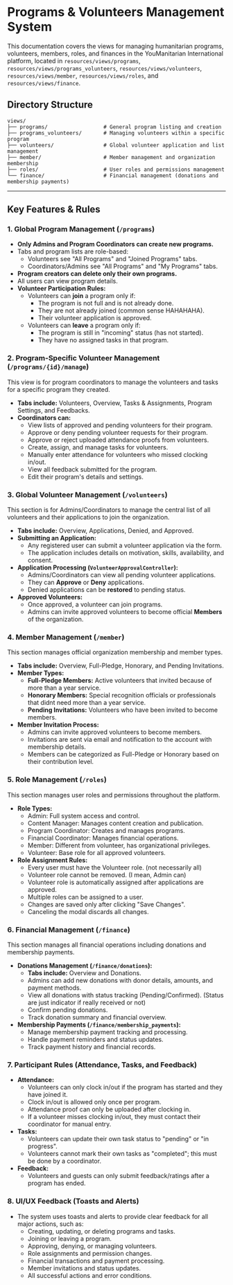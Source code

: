 # Programs & Volunteers Management System

This documentation covers the views for managing humanitarian programs, volunteers, members, roles, and finances in the YouManitarian International platform, located in `resources/views/programs`, `resources/views/programs_volunteers`, `resources/views/volunteers`, `resources/views/member`, `resources/views/roles`, and `resources/views/finance`.

## Directory Structure

```
views/
├── programs/                  # General program listing and creation
├── programs_volunteers/       # Managing volunteers within a specific program
├── volunteers/                # Global volunteer application and list management
├── member/                    # Member management and organization membership
├── roles/                     # User roles and permissions management
└── finance/                   # Financial management (donations and membership payments)
```

---

## Key Features & Rules

### 1. Global Program Management (`/programs`)

-   **Only Admins and Program Coordinators can create new programs.**
-   Tabs and program lists are role-based:
    -   Volunteers see "All Programs" and "Joined Programs" tabs.
    -   Coordinators/Admins see "All Programs" and "My Programs" tabs.
-   **Program creators can delete only their own programs.**
-   All users can view program details.
-   **Volunteer Participation Rules:**
    -   Volunteers can **join** a program only if:
        -   The program is not full and is not already done.
        -   They are not already joined (common sense  HAHAHAHA).
        -   Their volunteer application is approved.
    -   Volunteers can **leave** a program only if:
        -   The program is still in "incoming" status (has not started).
        -   They have no assigned tasks in that program.

### 2. Program-Specific Volunteer Management (`/programs/{id}/manage`)

This view is for program coordinators to manage the volunteers and tasks for a specific program they created.

-   **Tabs include:** Volunteers, Overview, Tasks & Assignments, Program Settings, and Feedbacks.
-   **Coordinators can:**
    -   View lists of approved and pending volunteers for their program.
    -   Approve or deny pending volunteer requests for their program.
    -   Approve or reject uploaded attendance proofs from volunteers.
    -   Create, assign, and manage tasks for volunteers.
    -   Manually enter attendance for volunteers who missed clocking in/out.
    -   View all feedback submitted for the program.
    -   Edit their program's details and settings.

### 3. Global Volunteer Management (`/volunteers`)

This section is for Admins/Coordinators to manage the central list of all volunteers and their applications to join the organization.

-   **Tabs include:** Overview, Applications, Denied, and Approved.
-   **Submitting an Application:**
    -   Any registered user can submit a volunteer application via the form.
    -   The application includes details on motivation, skills, availability, and consent.
-   **Application Processing (`VolunteerApprovalController`):**
    -   Admins/Coordinators can view all pending volunteer applications.
    -   They can **Approve** or **Deny** applications.
    -   Denied applications can be **restored** to pending status.
-   **Approved Volunteers:**
    -   Once approved, a volunteer can join programs.
    -   Admins can invite approved volunteers to become official **Members** of the organization.

### 4. Member Management (`/member`)

This section manages official organization membership and member types.

-   **Tabs include:** Overview, Full-Pledge, Honorary, and Pending Invitations.
-   **Member Types:**
    -   **Full-Pledge Members:** Active volunteers that invited because of more than a year service.
    -   **Honorary Members:** Special recognition officials or professionals that didnt need more than a year service.
    -   **Pending Invitations:** Volunteers who have been invited to become members.
-   **Member Invitation Process:**
    -   Admins can invite approved volunteers to become members.
    -   Invitations are sent via email and notification to the account with membership details.
    -   Members can be categorized as Full-Pledge or Honorary based on their contribution level.

### 5. Role Management (`/roles`)

This section manages user roles and permissions throughout the platform.

-   **Role Types:**
    -   Admin: Full system access and control.
    -   Content Manager: Manages content creation and publication.
    -   Program Coordinator: Creates and manages programs.
    -   Financial Coordinator: Manages financial operations.
    -   Member: Different from volunteer, has organizational privileges.
    -   Volunteer: Base role for all approved volunteers.
-   **Role Assignment Rules:**
    -   Every user must have the Volunteer role. (not necessarily all)
    -   Volunteer role cannot be removed. (I mean, Admin can)
    -   Volunteer role is automatically assigned after applications are approved.
    -   Multiple roles can be assigned to a user.
    -   Changes are saved only after clicking "Save Changes".
    -   Canceling the modal discards all changes.

### 6. Financial Management (`/finance`)

This section manages all financial operations including donations and membership payments.

-   **Donations Management (`/finance/donations`):**
    -   **Tabs include:** Overview and Donations.
    -   Admins can add new donations with donor details, amounts, and payment methods.
    -   View all donations with status tracking (Pending/Confirmed). (Status are just indicator if really received or not)
    -   Confirm pending donations.
    -   Track donation summary and financial overview.
-   **Membership Payments (`/finance/membership_payments`):**
    -   Manage membership payment tracking and processing.
    -   Handle payment reminders and status updates.
    -   Track payment history and financial records.

### 7. Participant Rules (Attendance, Tasks, and Feedback)

-   **Attendance:**
    -   Volunteers can only clock in/out if the program has started and they have joined it.
    -   Clock in/out is allowed only once per program.
    -   Attendance proof can only be uploaded after clocking in.
    -   If a volunteer misses clocking in/out, they must contact their coordinator for manual entry.
-   **Tasks:**
    -   Volunteers can update their own task status to "pending" or "in progress".
    -   Volunteers cannot mark their own tasks as "completed"; this must be done by a coordinator.
-   **Feedback:**
    -   Volunteers and guests can only submit feedback/ratings after a program has ended.

### 8. UI/UX Feedback (Toasts and Alerts)

-   The system uses toasts and alerts to provide clear feedback for all major actions, such as:
    -   Creating, updating, or deleting programs and tasks.
    -   Joining or leaving a program.
    -   Approving, denying, or managing volunteers.
    -   Role assignments and permission changes.
    -   Financial transactions and payment processing.
    -   Member invitations and status updates.
    -   All successful actions and error conditions.
